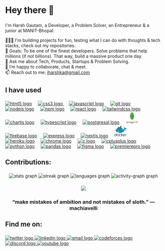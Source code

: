 <h1 align="left">Hey there 👋</h1>

###

<p align="left">I'm Harsh Gautam, a Developer, a Problem Solver, an Entrepreneur & a junior at MANIT-Bhopal.</p>

<p align="left">👨🏻‍💻 I'm building projects for fun, testing what I can do with thoughts & tech stacks, check out my repositories.<br>🎯 Goals: To be one of the finest developers. Solve problems that help millions (if not billions). That way, build a massive product one day.<br>💬 Ask me about Tech, Products, Startups & Problem Solving.<br>🚀 I’m happy to collaborate, chat & meet.<br>📫 Reach out to me: <a href="mailto:iharshka@gmail.com">iharshka@gmail.com</a></p>

###

<h2 align="left">I have used</h2>

###

<div align="left">
  <a href="https://www.w3.org/html/" target="blank"><img src="https://cdn.jsdelivr.net/gh/devicons/devicon/icons/html5/html5-original.svg" height="40" alt="html5 logo"  /></a>
  <img width="12" />
 <a href="https://www.w3schools.com/css/" target="blank"> <img src="https://cdn.jsdelivr.net/gh/devicons/devicon/icons/css3/css3-original.svg" height="40" alt="css3 logo"  /> </a>
  <img width="12" />
 <a href="https://developer.mozilla.org/en-US/docs/Web/JavaScript" target="blank"><img src="https://cdn.jsdelivr.net/gh/devicons/devicon/icons/javascript/javascript-original.svg" height="40" alt="javascript logo"  /></a>
  <img width="12" />
 <a href="https://git-scm.com/" target="blank"><img src="https://cdn.jsdelivr.net/gh/devicons/devicon/icons/git/git-original.svg" height="40" alt="git logo"  /></a>
  <img width="12" />
  <a href="https://nodejs.org/en" target="blank"><img src="https://cdn.jsdelivr.net/gh/devicons/devicon/icons/nodejs/nodejs-original.svg" height="40" alt="nodejs logo"  /></a>
  <img width="12" />
  <a href="https://www.npmjs.com/" target="blank"> <img src="https://cdn.jsdelivr.net/gh/devicons/devicon/icons/npm/npm-original-wordmark.svg" height="40" alt="npm logo"  /></a>
  <img width="12" />
  <a href="https://react.dev/" target="blank"> <img src="https://cdn.jsdelivr.net/gh/devicons/devicon/icons/react/react-original.svg" height="40" alt="react logo"  /></a>
  <img width="12" />
 <a href="https://tailwindcss.com/" target="blank"><img src="https://www.vectorlogo.zone/logos/tailwindcss/tailwindcss-icon.svg" height="40" alt="tailwindcss logo"  /></a>
  <img width="12" />
 <a href="https://chartjs.org/" target="blank"><img src="https://www.chartjs.org/media/logo-title.svg" height="40" alt="chartjs logo"  /></a>
  <img width="12" />
  <a href="https://www.typescriptlang.org/" target="blank"><img src="https://cdn.jsdelivr.net/gh/devicons/devicon/icons/typescript/typescript-original.svg" height="40" alt="typescript logo"  /></a>
  <img width="12" />
  <a href="https://www.postgresql.org/" target="blank"><img src="https://cdn.jsdelivr.net/gh/devicons/devicon/icons/postgresql/postgresql-original.svg" height="40" alt="postgresql logo"  /></a>
  <img width="12" />
  <a href="https://www.mongodb.com/" target="blank"><img src="https://raw.githubusercontent.com/devicons/devicon/master/icons/mongodb/mongodb-original-wordmark.svg" height="40" alt="mongodb logo"  /></a>
  <img width="12" />
  <a href="https://firebase.google.com/" target="blank"><img src="https://cdn.jsdelivr.net/gh/devicons/devicon/icons/firebase/firebase-plain.svg" height="40" alt="firebase logo"  /></a>
  <img width="12" />
  <a href="https://expressjs.com/" target="blank"><img src="https://cdn.jsdelivr.net/gh/devicons/devicon/icons/express/express-original.svg" height="40" alt="express logo"  /></a>
  <img width="12" />
  <a href="https://nextjs.org/docs" target="blank"><img src="https://cdn.jsdelivr.net/gh/devicons/devicon/icons/nextjs/nextjs-original.svg" height="40" alt="nextjs logo"  /></a>
  <img width="12" />
  <a href="https://www.docker.com/" target="blank"><img src="https://raw.githubusercontent.com/devicons/devicon/master/icons/docker/docker-original-wordmark.svg" height="40" alt="docker logo"  /></a>
  <img width="12" />
  <a href="https://heroku.com/" target="blank"> <img src="https://cdn.jsdelivr.net/gh/devicons/devicon/icons/heroku/heroku-original.svg" height="40" alt="heroku logo"  /></a>
  <img width="12" />
  <a href="https://developer.chrome.com/docs/devtools" target="blank"> <img src="https://cdn.jsdelivr.net/gh/devicons/devicon/icons/chrome/chrome-original.svg" height="40" alt="chrome logo"  /></a>
  <img width="12" />
  <a href="https://www.w3schools.com/css/" target="blank"><img src="https://cdn.jsdelivr.net/gh/devicons/devicon/icons/c/c-original.svg" height="40" alt="c logo"  /></a>
  <img width="12" />
 <a href="https://www.w3schools.com/cpp/" target="blank"><img src="https://cdn.jsdelivr.net/gh/devicons/devicon/icons/cplusplus/cplusplus-original.svg" height="40" alt="cplusplus logo"  /></a>
  <img width="12" />
 <a href="https://www.python.org/" target="blank"><img src="https://cdn.jsdelivr.net/gh/devicons/devicon/icons/python/python-original.svg" height="40" alt="python logo"  /></a>
  <img width="12" />
  <a href="https://pandas.pydata.org/" target="blank"><img src="https://cdn.jsdelivr.net/gh/devicons/devicon/icons/pandas/pandas-original.svg" height="40" alt="pandas logo"  /></a>
  <img width="12" />
  <a href="https://www.figma.com/" target="blank"><img src="https://cdn.jsdelivr.net/gh/devicons/devicon/icons/figma/figma-original.svg" height="40" alt="figma logo"  /></a>
  <img width="12" />
  <a href="https://www.adobe.com/in/products/premiere.html" target="blank"><img src="https://cdn.jsdelivr.net/gh/devicons/devicon/icons/premierepro/premierepro-plain.svg" height="40" alt="premierepro logo"  /></a>
</div>

###

<h2 align="left">Contributions:</h2>

###

<div align="center">
  <img src="https://github-readme-stats.vercel.app/api?username=iharshka&hide_title=false&hide_rank=false&show_icons=true&include_all_commits=true&count_private=true&disable_animations=false&theme=default&locale=en&hide_border=falsee&order=1" height="145" alt="stats graph"  />
  <img src="https://streak-stats.demolab.com?user=iharshka&locale=en&mode=daily&theme=default&hide_border=falsee&border_radius=5&order=3" height="145" alt="streak graph"  />
  <img src="https://github-readme-stats.vercel.app/api/top-langs?username=iharshka&locale=en&hide_title=false&layout=compact&card_width=320&langs_count=5&theme=default&hide_border=falsee&order=2" height="145" alt="languages graph"  />
  <img src="https://github-readme-activity-graph.vercel.app/graph?username=iharshka&radius=16&theme=github-light&area=true&order=5&hide_border=true" height="300" alt="activity-graph graph"  />
</div>

###

<div align="center">
  <img src="https://profile-counter.glitch.me/iharshka/count.svg?"  />
</div>

###

<div align="center">
  <h3>“make mistakes of ambition and not mistakes of sloth.” — machiavelli</h3>
</div>

###

<h2 align="left">Find me on:</h2>

###

<div align="left">
  <a href="https://www.twitter.com/iharshka/" target="_blank">
    <img src="https://raw.githubusercontent.com/maurodesouza/profile-readme-generator/master/src/assets/icons/social/twitter/default.svg" width="52" height="40" alt="twitter logo"  />
  </a>
  <a href="https://www.linkedin.com/in/iharshka/" target="_blank">
    <img src="https://raw.githubusercontent.com/maurodesouza/profile-readme-generator/master/src/assets/icons/social/linkedin/default.svg" width="52" height="40" alt="linkedin logo"  />
  </a>
  <a href="mailto:iharshka@gmail.com" target="_blank">
    <img src="https://raw.githubusercontent.com/maurodesouza/profile-readme-generator/master/src/assets/icons/social/gmail/default.svg" width="52" height="40" alt="gmail logo"  />
  </a>
  <a href="https://codeforces.com/profile/iharshka" target="_blank">
    <img src="https://raw.githubusercontent.com/rahuldkjain/github-profile-readme-generator/master/src/images/icons/Social/codeforces.svg" width="52" height="40" alt="codeforces logo"  />
  </a>
  <a href="https://www.discord.com/iharshka/" target="_blank">
    <img src="https://raw.githubusercontent.com/maurodesouza/profile-readme-generator/master/src/assets/icons/social/discord/default.svg" width="52" height="40" alt="discord logo"  />
  </a>
  <a href="https://www.youtube.com/@iharshka/" target="_blank">
    <img src="https://raw.githubusercontent.com/maurodesouza/profile-readme-generator/master/src/assets/icons/social/youtube/default.svg" width="52" height="40" alt="youtube logo"  />
  </a>
</div>

###
